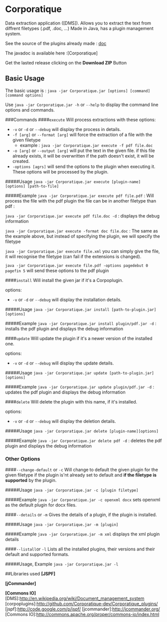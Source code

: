 Corporatique
====================

Data extraction application ([DMS]). Allows you to extract the text from diffrent filetypes (.pdf, .doc, ...)
Made in Java, has a plugin management system.

See the source of the plugins already made : [doc](http://corporatique-dev.github.io/Corporatique/)

The javadoc is available here :[Corporatique]

Get the lasted release clicking on the **Download ZIP** Button

## Basic Usage
The basic usage is :
`java -jar Corporatique.jar [options] [command] [command options]`

Use `java -jar Corporatique.jar -h` or `--help` to display the command line options and commands.

###Commands
####`execute`
Will process extractions with these options:

  * `-v` or `-d` or `--debug` will display the process in details.
  * `-f [arg]` or `--format [arg]` will force the extraction of a file with the given filetype
    * example : `java -jar Corporatique.jar execute -f pdf file.doc`
  * `-o [arg]` or `--output [arg]` will put the text in the given file. if this file already exists, it will be overwritten if the path doesn't exist, it will be created.
  * `-options [agrs]` will send the options to the plugin when executing it. These options will be processed by the plugin.

#####Usage
`java -jar Corporatique.jar execute [plugin-name] [options] [path-to-file]`

#####Example
`java -jar Corporatique.jar execute pdf file.pdf` : Will process the file with the pdf plugin the file can be in another filetype than pdf :

`java -jar Corporatique.jar execute pdf file.doc -d` : displays the debug information

`java -jar Corporatique.jar execute -format doc file.doc` : The same as the example above, but instead of specifying the plugin, we will specify the filetype

`java -jar Corporatique.jar execute file.xml` you can simply give the file, it will recognise the filetype (can fail if the extensions is changed).

`java -jar Corporatique.jar execute file.pdf -options pagedebut 0 pagefin 5` will send these options to the pdf plugin

####`install`
Will install the given jar if it's a Corpoplugin.

options:
  * `-v` or `-d` or `--debug` will display the installation details.

#####Usage
`java -jar Corporatique.jar install [path-to-plugin.jar][options]`

#####Example
`java -jar Corporatique.jar install plugin/pdf.jar -d` : installs the pdf plugin and displays the debug information

####`update`
Will update the plugin if it's a newer version of the installed one.

options:
  * `-v` or `-d` or `--debug` will display the update details.

#####Usage
`java -jar Corporatique.jar update [path-to-plugin.jar][options]`

#####Example
`java -jar Corporatique.jar update plugin/pdf.jar -d` : updates the pdf plugin and displays the debug information

####`delete`
Will delete the plugin with this name, if it's installed.

options:
  * `-v` or `-d` or `--debug` will display the deletion details.

#####Usage
`java -jar Corporatique.jar delete [plugin-name][options]`

#####Example
`java -jar Corporatique.jar delete pdf -d` : deletes the pdf plugin and displays the debug information

### Other Options
####`--change-default` or `-c`
Will change to default the given plugin for the given filetype if the plugin is'nt already set to default and **if the filetype is supported** by the plugin.

#####Usage
`java -jar Corporatique.jar -c [plugin filetype]`

#####Example
`java -jar Corporatique.jar -c openxml docx` sets openxml as the default plugin for docx files.

####`--details` or `-m`
Gives the details of a plugin, if the plugin is installed.

#####Usage
`java -jar Corporatique.jar -m [plugin]`

#####Example
`java -jar Corporatique.jar -m xml` displays the xml plugin details

####`--listall`or `-l`
Lists all the installed plugins, their versions and their default and supported formats.

#####Usage, Example
`java -jar Corporatique.jar -l`

##Libraries used
**[JSPF]** 

**[jCommander]**

**[Commons IO]**
[DMS]:http://en.wikipedia.org/wiki/Document_management_system
[corpoplugins]:http://github.com/Corporatique-dev/Corporatique_plugins/
[jspf]:http://code.google.com/p/jspf/
[jcommander]:http://jcommander.org/
[Commons IO]:http://commons.apache.org/proper/commons-io/index.html
